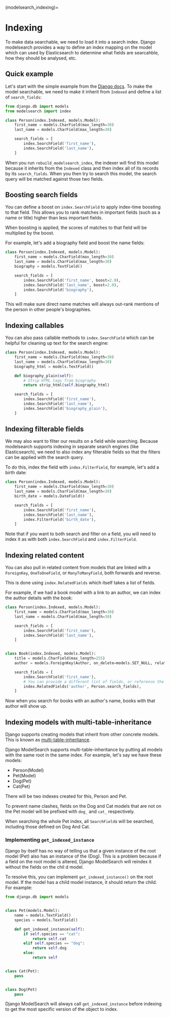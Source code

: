(modelsearch_indexing)=

# Indexing

To make data searchable, we need to load it into a search index. Django modelsearch provides a way to define an index mapping on the model which can used by Elasticsearch to determine what fields are searcahble, how they should be analysed, etc.

## Quick example

Let's start with the simple example from the [Django docs](https://docs.djangoproject.com/en/5.2/topics/db/models/#quick-example). To make the model searchable, we need to make it inherit from `Indexed` and define a list of `search_fields`:

```python
from django.db import models
from modelsearch import index

class Person(index.Indexed, models.Model):
    first_name = models.CharField(max_length=30)
    last_name = models.CharField(max_length=30)

    search_fields = [
        index.SearchField('first_name'),
        index.SearchField('last_name'),
    ]
```

When you run `rebuild_modelsearch_index`, the indexer will find this model because it inherits from the `Indexed` class and then index all of its records by its `search_fields`. When you then try to search this model, the search query will be matched against those two fields.

## Boosting search fields

You can define a boost on `index.SearchField` to apply index-time boosting to that field.
This allows you to rank matches in important fields (such as a name or title) higher than less important fields.

When boosting is applied, the scores of matches to that field will be multiplied by the boost.

For example, let's add a biography field and boost the name fields:

```python
class Person(index.Indexed, models.Model):
    first_name = models.CharField(max_length=30)
    last_name = models.CharField(max_length=30)
    biography = models.TextField()

    search_fields = [
        index.SearchField('first_name', boost=2.0),
        index.SearchField('last_name', boost=2.0),
        index.SearchField('biography'),
    ]
```

This will make sure direct name matches will always out-rank mentions of the person in other people's biographies.

## Indexing callables

You can also pass callable methods to `index.SearchField` which can be helpful for cleaning up text for the search engine:

```python
class Person(index.Indexed, models.Model):
    first_name = models.CharField(max_length=30)
    last_name = models.CharField(max_length=30)
    biography_html = models.TextField()

    def biography_plain(self):
        # Strip HTML tags from biography
        return strip_html(self.biography_html)

    search_fields = [
        index.SearchField('first_name'),
        index.SearchField('last_name'),
        index.SearchField('biography_plain'),
    ]
```

## Indexing filterable fields

We may also want to filter our results on a field while searching. Because modelsearch supports indexing in separate search engines (like Elasticsearch), we need to also index any filterable fields so that the filters can be applied with the search query.

To do this, index the field with `index.FilterField`, for example, let's add a birth date:

```python
class Person(index.Indexed, models.Model):
    first_name = models.CharField(max_length=30)
    last_name = models.CharField(max_length=30)
    birth_date = models.DateField()

    search_fields = [
        index.SearchField('first_name'),
        index.SearchField('last_name'),
        index.FilterField('birth_date'),
    ]
```

Note that if you want to both search and filter on a field, you will need to index it as with both `index.SearchField` and `index.FilterField`.

## Indexing related content

You can also pull in related content from models that are linked with a `ForeignKey`, `OneToOneField`, or `ManyToManyField`, both forwards and reverse.

This is done using `index.RelatedFields` which itself takes a list of fields.

For example, if we had a book model with a link to an author, we can index the author details with the book:

```python
class Person(index.Indexed, models.Model):
    first_name = models.CharField(max_length=30)
    last_name = models.CharField(max_length=30)

    search_fields = [
        index.SearchField('first_name'),
        index.SearchField('last_name'),
    ]


class Book(index.Indexed, models.Model):
    title = models.CharField(max_length=255)
    author = models.ForeignKey(Author, on_delete=models.SET_NULL, related_name='books')

    search_fields = [
        index.SearchField('first_name'),
        # You can provide a different list of fields, or reference the model's search_fields
        index.RelatedFields('author', Person.search_fields),
    ]
```

Now when you search for books with an author's name, books with that author will show up.

## Indexing models with multi-table-inheritance

Django supports creating models that inherit from other concrete models. This is known as [multi-table-inheritance](https://docs.djangoproject.com/en/5.2/topics/db/models/#multi-table-inheritance).

Django ModelSearch supports multi-table-inheritance by putting all models with the same root in the same index. For example, let's say we have these models:

- Person(Model)
- Pet(Model)
- Dog(Pet)
- Cat(Pet)

There will be two indexes created for this, Person and Pet.

To prevent name clashes, fields on the Dog and Cat models that are not on the Pet model will be prefixed with `dog_` and `cat_` respectively.

When searching the whole Pet index, all `SearchField`s will be searched, including those defined on Dog And Cat.

### Implementing `get_indexed_instance`

Django by itself has no way of telling us that a given instance of the root model (Pet) also has an instance of the (Dog). This is a problem because if a field on the root model is altered, Django ModelSearch will reindex it without the fields on the chil d model.

To resolve this, you can implement `get_indexed_instance()` on the root model. If the model has a child model instance, it should return the child. For example:

```python
from django.db import models


class Pet(models.Model):
    name = models.TextField()
    species = models.TextField()

    def get_indexed_instance(self):
        if self.species == "cat":
            return self.cat
        elif self.species == "dog":
            return self.dog
        else:
            return self


class Cat(Pet):
    pass


class Dog(Pet)
    pass
```

Django ModelSearch will always call `get_indexed_instance` before indexing to get the most specific version of the object to index.
